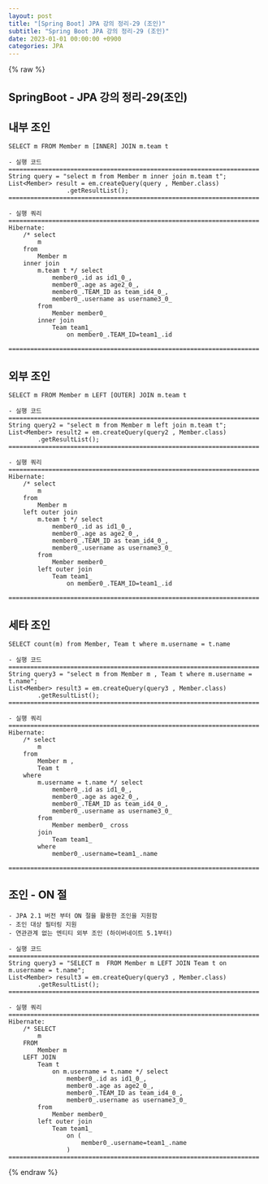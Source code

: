```yaml
---
layout: post
title: "[Spring Boot] JPA 강의 정리-29 (조인)"
subtitle: "Spring Boot JPA 강의 정리-29 (조인)"
date: 2023-01-01 00:00:00 +0900
categories: JPA
---
```

{% raw %}
## SpringBoot - JPA 강의 정리-29(조인)  
  
## 내부 조인  
	SELECT m FROM Member m [INNER] JOIN m.team t  
  
	- 실행 코드  
	=====================================================================  
	String query = "select m from Member m inner join m.team t";  
	List<Member> result = em.createQuery(query , Member.class)  
					.getResultList();  
	=====================================================================  
  
	- 실행 쿼리  
	=====================================================================  
	Hibernate:  
		/* select  
			m  
		from  
			Member m  
		inner join  
			m.team t */ select  
				member0_.id as id1_0_,  
				member0_.age as age2_0_,  
				member0_.TEAM_ID as team_id4_0_,  
				member0_.username as username3_0_  
			from  
				Member member0_  
			inner join  
				Team team1_  
					on member0_.TEAM_ID=team1_.id  
  
	=====================================================================  
  
## 외부 조인  
	SELECT m FROM Member m LEFT [OUTER] JOIN m.team t  
  
	- 실행 코드  
	=====================================================================  
	String query2 = "select m from Member m left join m.team t";  
	List<Member> result2 = em.createQuery(query2 , Member.class)  
			.getResultList();  
	=====================================================================  
  
	- 실행 쿼리  
	=====================================================================  
	Hibernate:  
		/* select  
			m  
		from  
			Member m  
		left outer join  
			m.team t */ select  
				member0_.id as id1_0_,  
				member0_.age as age2_0_,  
				member0_.TEAM_ID as team_id4_0_,  
				member0_.username as username3_0_  
			from  
				Member member0_  
			left outer join  
				Team team1_  
					on member0_.TEAM_ID=team1_.id  
  
	=====================================================================  
  
## 세타 조인  
	SELECT count(m) from Member, Team t where m.username = t.name  
  
	- 실행 코드  
	=====================================================================  
	String query3 = "select m from Member m , Team t where m.username = t.name";  
	List<Member> result3 = em.createQuery(query3 , Member.class)  
			.getResultList();  
	=====================================================================  
  
	- 실행 쿼리  
	=====================================================================  
	Hibernate:  
		/* select  
			m  
		from  
			Member m ,  
			Team t  
		where  
			m.username = t.name */ select  
				member0_.id as id1_0_,  
				member0_.age as age2_0_,  
				member0_.TEAM_ID as team_id4_0_,  
				member0_.username as username3_0_  
			from  
				Member member0_ cross  
			join  
				Team team1_  
			where  
				member0_.username=team1_.name  
  
	=====================================================================  
  
## 조인 - ON 절  
	- JPA 2.1 버전 부터 ON 절을 활용한 조인을 지원함  
	- 조인 대상 필터링 지원  
	- 연관관계 없는 엔티티 외부 조인 (하이버네이트 5.1부터)  
  
	- 실행 코드  
	=====================================================================  
	String query3 = "SELECT m  FROM Member m LEFT JOIN Team t on m.username = t.name";  
	List<Member> result3 = em.createQuery(query3 , Member.class)  
			.getResultList();  
	=====================================================================  
  
	- 실행 쿼리  
	=====================================================================  
	Hibernate:  
		/* SELECT  
			m  
		FROM  
			Member m  
		LEFT JOIN  
			Team t  
				on m.username = t.name */ select  
					member0_.id as id1_0_,  
					member0_.age as age2_0_,  
					member0_.TEAM_ID as team_id4_0_,  
					member0_.username as username3_0_  
			from  
				Member member0_  
			left outer join  
				Team team1_  
					on (  
						member0_.username=team1_.name  
					)  
	=====================================================================  

{% endraw %}
